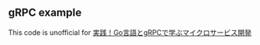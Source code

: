 ## gRPC example

This code is unofficial for [実践！Go言語とgRPCで学ぶマイクロサービス開発](https://www.it-book.co.jp/books/148.html)
